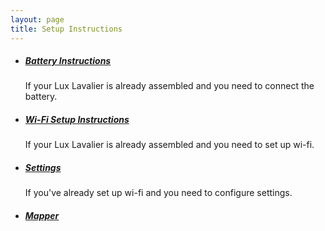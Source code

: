```yaml
---
layout: page
title: Setup Instructions
---
```


- ##### [Battery Instructions](/setup/battery)

  If your Lux Lavalier is already assembled and you need to connect the battery.

- ##### [Wi-Fi Setup Instructions](/setup/wifi)

  If your Lux Lavalier is already assembled and you need to set up wi-fi.

- ##### [Settings](/setup/settings)

  If you've already set up wi-fi and you need to configure settings.

- ##### [Mapper](/setup/mapper)
